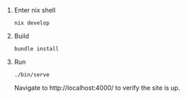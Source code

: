1. Enter nix shell

    ```
    nix develop
    ```

1. Build

    ```
    bundle install
    ```

1. Run

    ```
    ./bin/serve
    ```

    Navigate to http://localhost:4000/ to verify the site is up.